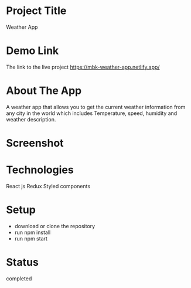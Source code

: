 # Project Title

Weather App

# Demo Link

The link to the live project https://mbk-weather-app.netlify.app/

# About The App

A weather app that allows you to get the current weather information from any city in the world which includes Temperature, speed, humidity and weather description.

# Screenshot 

# Technologies

React js
Redux
Styled components 


# Setup

* download or clone the repository
* run npm install
* run npm start

# Status

completed
